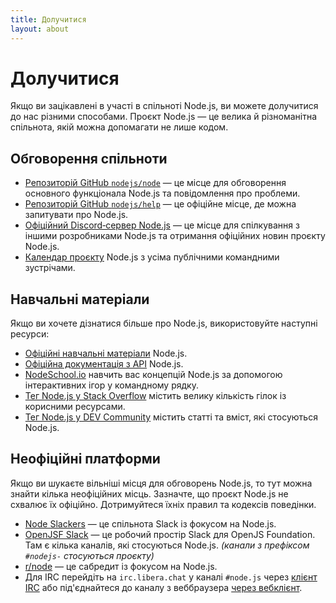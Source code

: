 ```yaml
---
title: Долучитися
layout: about
---
```


# Долучитися

Якщо ви зацікавлені в участі в спільноті Node.js, ви можете долучитися до нас різними способами. Проєкт Node.js — це велика й різноманітна спільнота, якій можна допомагати не лише кодом.

## Обговорення спільноти

- [Репозиторій GitHub `nodejs/node`](https://github.com/nodejs/node/issues) — це місце для обговорення основного функціонала Node.js та повідомлення про проблеми.
- [Репозиторій GitHub `nodejs/help`](https://github.com/nodejs/help/issues) — це офіційне місце, де можна запитувати про Node.js.
- [Офіційний Discord‑сервер Node.js](https://discord.gg/nodejs) — це місце для спілкування з іншими розробниками Node.js та отримання офіційних новин проєкту Node.js.
- [Календар проєкту](https://nodejs.org/calendar) Node.js з усіма публічними командними зустрічами.

## Навчальні матеріали

Якщо ви хочете дізнатися більше про Node.js, використовуйте наступні ресурси:

- [Офіційні навчальні матеріали](https://nodejs.org/en/learn/) Node.js.
- [Офіційна документація з API](https://nodejs.org/api/) Node.js.
- [NodeSchool.io](https://nodeschool.io/) навчить вас концепцій Node.js за допомогою інтерактивних ігор у командному рядку.
- [Тег Node.js у Stack Overflow](https://stackoverflow.com/questions/tagged/node.js) містить велику кількість гілок із корисними ресурсами.
- [Тег Node.js у DEV Community](https://dev.to/t/node) містить статті та вміст, які стосуються Node.js.

## Неофіційні платформи

Якщо ви шукаєте вільніші місця для обговорень Node.js, то тут можна знайти кілька неофіційних місць.
Зазначте, що проєкт Node.js не схвалює їх офіційно. Дотримуйтеся їхніх правил та кодексів поведінки.

- [Node Slackers](https://www.nodeslackers.com/) — це спільнота Slack із фокусом на Node.js.
- [OpenJSF Slack](https://slack-invite.openjsf.org/) — це робочий простір Slack для OpenJS Foundation. Там є кілька каналів, які стосуються Node.js. _(канали з префіксом `#nodejs-` стосуються проєкту)_
- [r/node](https://www.reddit.com/r/node/) — це сабредит із фокусом на Node.js.
- Для IRC перейдіть на `irc.libera.chat` у каналі `#node.js` через [клієнт IRC](https://en.wikipedia.org/wiki/Comparison_of_Internet_Relay_Chat_clients) або під'єднайтеся до каналу з веббраузера [через вебклієнт](https://kiwiirc.com/nextclient/).
